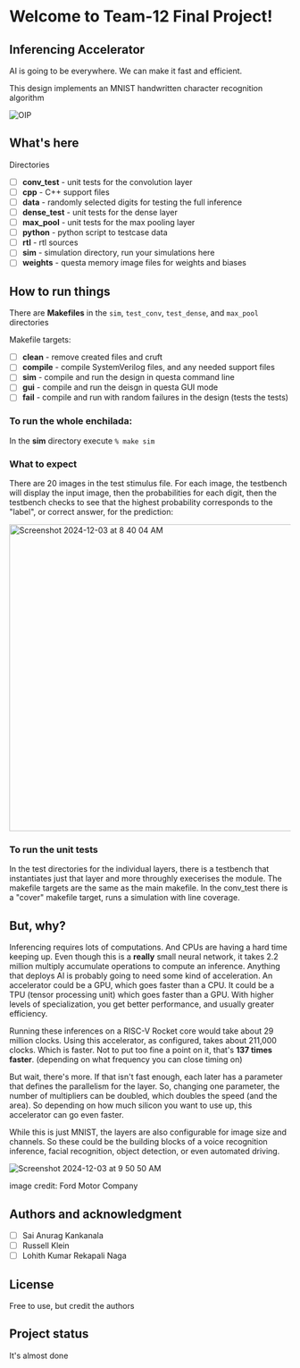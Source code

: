 # Welcome to Team-12 Final Project!
## Inferencing Accelerator

AI is going to be everywhere.  We can make it fast and efficient.

This design implements an MNIST handwritten character recognition algorithm

![OIP](https://github.com/user-attachments/assets/e2bc39f2-53fb-459b-b2ee-517627a8ec36)


## What's here

Directories

- [ ] **conv_test**  - unit tests for the convolution layer
- [ ] **cpp**        - C++ support files
- [ ] **data**       - randomly selected digits for testing the full inference
- [ ] **dense_test** - unit tests for the dense layer
- [ ] **max_pool**   - unit tests for the max pooling layer
- [ ] **python**     - python script to testcase data
- [ ] **rtl**        - rtl sources
- [ ] **sim**        - simulation directory, run your simulations here
- [ ] **weights**    - questa memory image files for weights and biases

## How to run things

There are **Makefiles** in the `sim`, `test_conv`, `test_dense`, and `max_pool` directories 

Makefile targets:
- [ ] **clean** - remove created files and cruft
- [ ] **compile** - compile SystemVerilog files, and any needed support files
- [ ] **sim** - compile and run the design in questa command line
- [ ] **gui** - compile and run the deisgn in questa GUI mode
- [ ] **fail** - compile and run with random failures in the design (tests the tests)

### To run the whole enchilada: 

In the **sim** directory execute ` % make sim ` 

### What to expect

There are 20 images in the test stimulus file.  For each image, the testbench will display the input image, then the probabilities for each digit, then the testbench checks to see that the highest probability corresponds to the "label", or correct answer, for the prediction:

<img width="549" alt="Screenshot 2024-12-03 at 8 40 04 AM" src="https://github.com/user-attachments/assets/691dd2a3-5429-455d-8168-3e29dda15c37">

### To run the unit tests

In the test directories for the individual layers, there is a testbench that instantiates just that layer and more throughly execerises the module.  The makefile targets are the same as the main makefile.  In the conv_test there is a "cover" makefile target, runs a simulation with line coverage.

## But, why?

Inferencing requires lots of computations. And CPUs are having a hard time keeping up. Even though this is a **really** small neural network, it takes 2.2 million multiply accumulate operations to compute an inference. Anything that deploys AI is probably going to need some kind of acceleration.  An accelerator could be a GPU, which goes faster than a CPU.  It could be a TPU (tensor processing unit) which goes faster than a GPU. With higher levels of specialization, you get better performance, and usually greater efficiency.

Running these inferences on a RISC-V Rocket core would take about 29 million clocks. Using this accelerator, as configured, takes about 211,000 clocks.  Which is faster.  Not to put too fine a point on it, that's **137 times faster**. (depending on what frequency you can close timing on)

But wait, there's more.  If that isn't fast enough, each later has a parameter that defines the parallelism for the layer.  So, changing one parameter, the number of multipliers can be doubled, which doubles the speed (and the area).  So depending on how much silicon you want to use up, this accelerator can go even faster.

While this is just MNIST, the layers are also configurable for image size and channels.  So these could be the building blocks of a voice recognition inference, facial recognition, object detection, or even automated driving.

![Screenshot 2024-12-03 at 9 50 50 AM](https://github.com/user-attachments/assets/cd2e5989-db57-4341-9dd9-d1a0e9c8867b)

image credit: Ford Motor Company

## Authors and acknowledgment

- [ ] Sai Anurag Kankanala
- [ ] Russell Klein
- [ ] Lohith Kumar Rekapali Naga 

## License
Free to use, but credit the authors

## Project status
It's almost done
